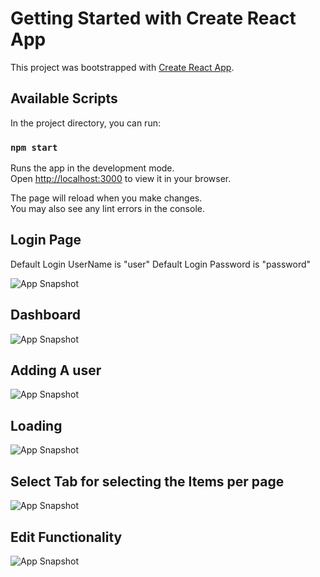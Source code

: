 # Getting Started with Create React App

This project was bootstrapped with [Create React App](https://github.com/facebook/create-react-app).

## Available Scripts

In the project directory, you can run:

### `npm start`

Runs the app in the development mode.\
Open [http://localhost:3000](http://localhost:3000) to view it in your browser.

The page will reload when you make changes.\
You may also see any lint errors in the console.

## Login Page 

Default Login UserName is "user"
Default Login Password is "password"

![App Snapshot]("https://i.postimg.cc/qqYrY4WS/login.jpg")

## Dashboard

![App Snapshot]("https://i.postimg.cc/C5dYmzrb/dashboard.png")

## Adding A user

![App Snapshot]("https://i.postimg.cc/j5MtHzcs/Adding-User.png")

## Loading

![App Snapshot]("https://i.postimg.cc/sDQsWGhr/loadind.png")

## Select Tab for selecting the Items per page

![App Snapshot]("https://i.postimg.cc/SNBqfQ6z/items-Per-Page.png)

## Edit Functionality

![App Snapshot]("https://i.postimg.cc/G3Sb9x9K/EditData.png")